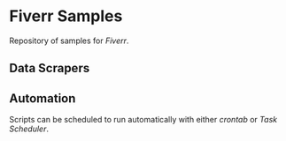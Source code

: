# Fiverr Samples

Repository of samples for _Fiverr_.

## Data Scrapers

## Automation

Scripts can be scheduled to run automatically with either _crontab_ or _Task Scheduler_.

